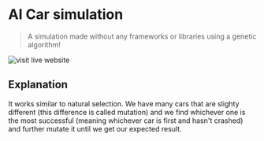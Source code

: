 # AI Car simulation
> A simulation made without any frameworks or libraries using a genetic algorithm!

<a src="https://talkativediv.github.io/ai-car-simulation/"><img src="https://img.shields.io/badge/live_website-visit-blue" alt="visit live website" /></a>

## Explanation
It works similar to natural selection. We have many cars that are slighty different (this difference is called mutation) and we find whichever one is the most successful (meaning whichever car is first and hasn't crashed) and further mutate it until we get our expected result.
